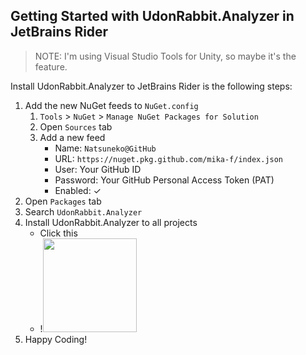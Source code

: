 ## Getting Started with UdonRabbit.Analyzer in JetBrains Rider

> NOTE: I'm using Visual Studio Tools for Unity, so maybe it's the feature.

Install UdonRabbit.Analyzer to JetBrains Rider is the following steps:

1. Add the new NuGet feeds to `NuGet.config`
    1. `Tools` > `NuGet` > `Manage NuGet Packages for Solution`
    2. Open `Sources` tab
    3. Add a new feed
       * Name: `Natsuneko@GitHub`
       * URL: `https://nuget.pkg.github.com/mika-f/index.json`
       * User: Your GitHub ID
       * Password: Your GitHub Personal Access Token (PAT)
       * Enabled: ✓
2. Open `Packages` tab
3. Search `UdonRabbit.Analyzer`
4. Install UdonRabbit.Analyzer to all projects
    * Click this
    * !<img src="https://user-images.githubusercontent.com/10832834/112909309-1f9e7900-912c-11eb-8709-a69aa591e595.PNG" height="150px" />
5. Happy Coding!
